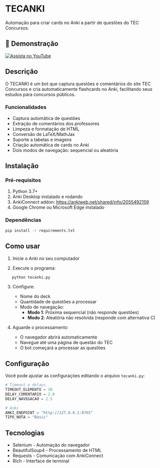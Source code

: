 # TECANKI

Automação para criar cards no Anki a partir de questões do TEC Concursos.

## 🎥 Demonstração
[![Assista no YouTube](https://img.shields.io/badge/▶️_Assista_no_YouTube-FF0000?style=for-the-badge&logo=youtube&logoColor=white)](https://www.youtube.com/watch?v=Vzo3VwG3rps)

## Descrição

O TECANKI é um bot que captura questões e comentários do site TEC Concursos e cria automaticamente flashcards no Anki, facilitando seus estudos para concursos públicos.

### Funcionalidades

- Captura automática de questões
- Extração de comentários dos professores
- Limpeza e formatação de HTML
- Conversão de LaTeX/MathJax
- Suporte a tabelas e imagens
- Criação automática de cards no Anki
- Dois modos de navegação: sequencial ou aleatória

## Instalação

### Pré-requisitos

1. Python 3.7+
2. Anki Desktop instalado e rodando
3. AnkiConnect addon: https://ankiweb.net/shared/info/2055492159
4. Google Chrome ou Microsoft Edge instalado

### Dependências
```bash
pip install -r requirements.txt
```

## Como usar

1. Inicie o Anki no seu computador

2. Execute o programa:
```bash
   python tecanki.py
```

3. Configure:
   - Nome do deck
   - Quantidade de questões a processar
   - Modo de navegação:
     - **Modo 1**: Próxima sequencial (não responde questões)
     - **Modo 2**: Aleatória não resolvida (responde com alternativa C)

4. Aguarde o processamento
   - O navegador abrirá automaticamente
   - Navegue até uma página de questão do TEC
   - O bot começará a processar as questões

## Configuração

Você pode ajustar as configurações editando o arquivo `tecanki.py`:
```python
# Timeout e delays
TIMEOUT_ELEMENTO = 10
DELAY_COMENTARIO = 2.0
DELAY_NAVEGACAO = 2.5

# Anki
ANKI_ENDPOINT = "http://127.0.0.1:8765"
TIPO_NOTA = "Basic"
```

## Tecnologias

- Selenium - Automação do navegador
- BeautifulSoup4 - Processamento de HTML
- Requests - Comunicação com AnkiConnect
- Rich - Interface de terminal

